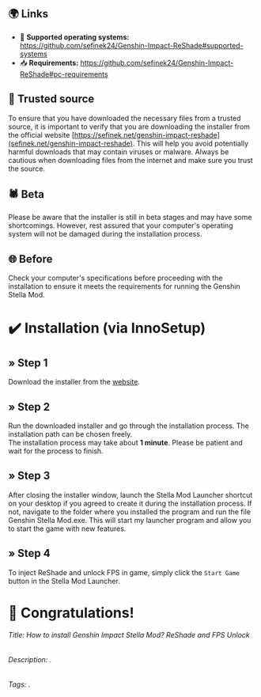 ## 🌍 Links
- 🔧 **Supported operating systems:** https://github.com/sefinek24/Genshin-Impact-ReShade#supported-systems
- 📥 **Requirements:** https://github.com/sefinek24/Genshin-Impact-ReShade#pc-requirements

## 🔑 Trusted source
To ensure that you have downloaded the necessary files from a trusted source, it is important to verify that you are downloading the installer from the official website [https://sefinek.net/genshin-impact-reshade](sefinek.net/genshin-impact-reshade).
This will help you avoid potentially harmful downloads that may contain viruses or malware. Always be cautious when downloading files from the internet and make sure you trust the source.

## 🕷 Beta
Please be aware that the installer is still in beta stages and may have some shortcomings.
However, rest assured that your computer's operating system will not be damaged during the installation process.

## 🌐 Before
Check your computer's specifications before proceeding with the installation to ensure it meets the requirements for running the Genshin Stella Mod.


# ✔️ Installation (via InnoSetup)
## » Step 1
Download the installer from the [website](https://sefinek.net/genshin-impact-reshade).

## » Step 2
Run the downloaded installer and go through the installation process. The installation path can be chosen freely.  
The installation process may take about **1 minute**. Please be patient and wait for the process to finish.

## » Step 3
After closing the installer window, launch the Stella Mod Launcher shortcut on your desktop if you agreed to create it during the installation process.
If not, navigate to the folder where you installed the program and run the file Genshin Stella Mod.exe.
This will start my launcher program and allow you to start the game with new features.

## » Step 4
To inject ReShade and unlock FPS in game, simply click the `Start Game` button in the Stella Mod Launcher.

# 🎉 Congratulations!


<!--------------- SEO --------------->
###### Title: How to install Genshin Impact Stella Mod? ReShade and FPS Unlock
###### Description: .
###### Tags: .